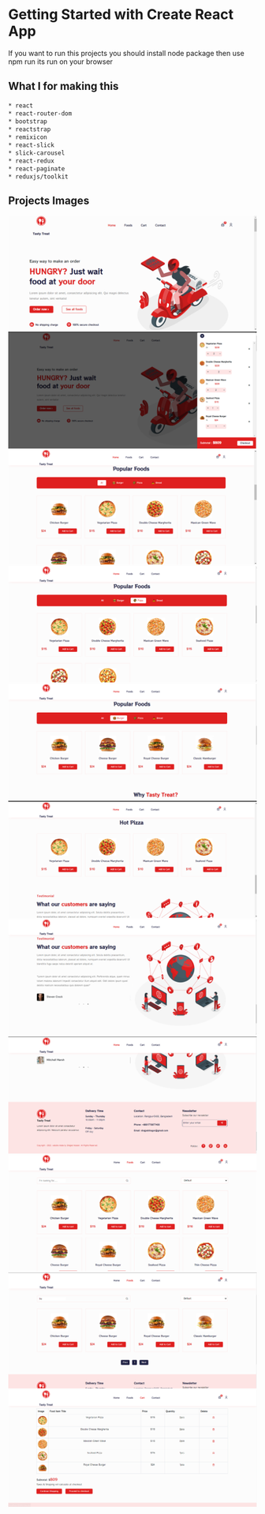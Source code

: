 # Getting Started with Create React App

If you want to run this projects you should install node package then use npm run its run on your browser

## What I for making this

    * react
    * react-router-dom
    * bootstrap
    * reactstrap
    * remixicon
    * react-slick
    * slick-carousel
    * react-redux
    * react-paginate
    * reduxjs/toolkit

## Projects Images

![preview img](./project_img/Capture1.PNG)
![preview img](./project_img/Capture11.PNG)
![preview img](./project_img/Capture2.PNG)
![preview img](./project_img/Capture3.PNG)
![preview img](./project_img/Capture4.PNG)
![preview img](./project_img/Capture5.PNG)
![preview img](./project_img/Capture6.PNG)
![preview img](./project_img/Capture7.PNG)
![preview img](./project_img/Capture8.PNG)
![preview img](./project_img/Capture9.PNG)
![preview img](./project_img/Capture10.PNG)

